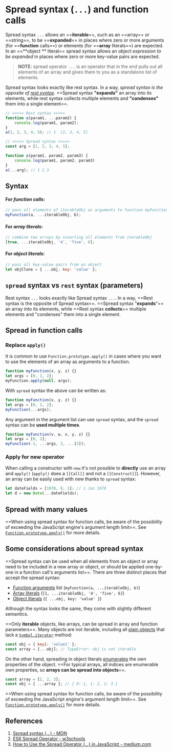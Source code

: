 # Spread syntax (`...`) and function calls

Spread syntax `...` allows an ==**iterable**==, such as an ==array== or ==string==, to be ==**expanded**== in places where zero or more arguments (for ==**function** calls==) or elements (for ==**array** literals==) are expected. In an ==**object ** literal== spread syntax allows an _object expression to be expanded_ in places where zero or more key-value pairs are expected.

> **NOTE**: spread operator `...` is an operator that in the end pulls out all elements of an array and gives them to you as a standalone list of elements.

Spread syntax looks exactly like rest syntax. In a way, _spread syntax is the opposite of [rest syntax](https://developer.mozilla.org/en-US/docs/Web/JavaScript/Reference/Functions/rest_parameters)_. ==Spread syntax **"expands"** an array into its elements, while rest syntax collects multiple elements and **"condenses"** them into a single element==.

```js
// <<<<< Rest syntax >>>>>
function a(param1, ...param2) {
    console.log(param1, param2);
}
a(1, 2, 3, 4, 5); // 1  [2, 3, 4, 5]

// <<<<< Spread syntax >>>>>
const arg = [1, 2, 3, 4, 5];

function a(param1, param2, param3) {
    console.log(param1, param2, param3)
}
a(...arg); // 1 2 3

```

## Syntax

#### For _function calls_:

```js
// pass all elements of iterableObj as arguments to function myFunction
myFunction(a, ...iterableObj, b);
```

#### For _array literals_:

```js
// combine two arrays by inserting all elements from iterableObj
[true, ...iterableObj, '4', 'five', 6];
```

#### For _object literals_:

```js
// pass all key-value pairs from an object
let objClone = { ...obj, key: 'value' };
```

## `spread` syntax vs `rest` syntax (parameters)

Rest syntax `...` looks exactly like Spread syntax `...`. In a way, ==Rest syntax is the opposite of Spread syntax==. ==Spread syntax "**expands**"== an array into its elements, while ==Rest syntax **collects**== multiple elements and "condenses" them into a single element.

## Spread in function calls

### Replace `apply()`

It is common to use `Function.prototype.apply()` in cases where you want to use the elements of an array as arguments to a function.

```js
function myFunction(x, y, z) {}
let args = [0, 1, 2];
myFunction.apply(null, args);
```

With `spread` syntax the above can be written as:

```js
function myFunction(x, y, z) {}
let args = [0, 1, 2];
myFunction(...args);
```

Any argument in the argument list can use `spread` syntax, and the `spread` syntax can be **used multiple times**.

```js
function myFunction(v, w, x, y, z) {}
let args = [0, 1];
myFunction(-1, ...args, 2, ...[3]);
```

### Apply for new operator

When calling a constructor with `new` it's not possible to **directly** use an array and `apply()` (`apply()` does a `[[Call]]` and not a `[[Construct]]`). However, an array can be easily used with new thanks to `spread` syntax:

```js
let dateFields = [1970, 0, 1]; // 1 Jan 1970
let d = new Date(...dateFields);
```

## Spread with many values

==When using spread syntax for function calls, be aware of the possibility of exceeding the JavaScript engine's argument length limit==. See [`Function.prototype.apply()`](https://developer.mozilla.org/en-US/docs/Web/JavaScript/Reference/Global_Objects/Function/apply) for more details.

## Some considerations about spread syntax

==Spread syntax can be used when all elements from an object or array need to be included in a new array or object, or should be applied one-by-one in a function call's arguments list==. There are three distinct places that accept the spread syntax:

- [Function arguments](https://developer.mozilla.org/en-US/docs/Web/JavaScript/Reference/Operators/Spread_syntax#spread_in_function_calls) list (`myFunction(a, ...iterableObj, b)`)
- [Array literals](https://developer.mozilla.org/en-US/docs/Web/JavaScript/Reference/Operators/Spread_syntax#spread_in_array_literals) (`[1, ...iterableObj, '4', 'five', 6]`)
- [Object literals](https://developer.mozilla.org/en-US/docs/Web/JavaScript/Reference/Operators/Spread_syntax#spread_in_object_literals) (`{ ...obj, key: 'value' }`)

Although the syntax looks the same, they come with slightly different semantics.

==Only **iterable** objects, like arrays, can be spread in array and function parameters==. Many objects are not iterable, including all [plain objects](https://developer.mozilla.org/en-US/docs/Web/JavaScript/Reference/Global_Objects/Object) that lack a [`Symbol.iterator`](https://developer.mozilla.org/en-US/docs/Web/JavaScript/Reference/Global_Objects/Symbol/iterator) method:

```js
const obj = { key1: 'value1' };
const array = [...obj]; // TypeError: obj is not iterable
```

On the other hand, spreading in object literals [enumerates](https://developer.mozilla.org/en-US/docs/Web/JavaScript/Enumerability_and_ownership_of_properties#traversing_object_properties) the own properties of the object. ==For typical arrays, all indices are enumerable own properties, so **arrays can be spread into objects**==.

```js
const array = [1, 2, 3];
const obj = { ...array }; // { 0: 1, 1: 2, 2: 3 }
```

==When using spread syntax for function calls, be aware of the possibility of exceeding the JavaScript engine's argument length limit==. See [`Function.prototype.apply()`](https://developer.mozilla.org/en-US/docs/Web/JavaScript/Reference/Global_Objects/Function/apply) for more details.

## References

1. [Spread syntax (...) - MDN](https://developer.mozilla.org/en-US/docs/Web/JavaScript/Reference/Operators/Spread_syntax)
1. [ES6 Spread Operator - w3schools](https://www.w3schools.com/react/react_es6_spread.asp)
1. [How to Use the Spread Operator (…) in JavaScript - medium.com](https://medium.com/coding-at-dawn/how-to-use-the-spread-operator-in-javascript-b9e4a8b06fab)
